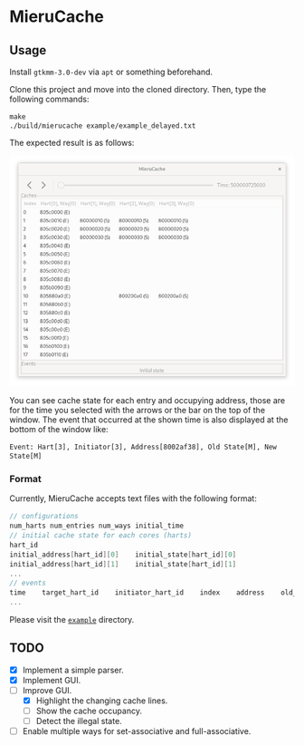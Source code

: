 # MieruCache

## Usage

Install `gtkmm-3.0-dev` via `apt` or something beforehand.

Clone this project and move into the cloned directory.
Then, type the following commands:

```
make
./build/mierucache example/example_delayed.txt
```

The expected result is as follows:

![Example screenshot](doc/img/exampe_screenshot.png)

You can see cache state for each entry and occupying address, those are for the time you selected with the arrows or the bar on the top of the window.
The event that occurred at the shown time is also displayed at the bottom of the window like:
```
Event: Hart[3], Initiator[3], Address[8002af38], Old State[M], New State[M]
```

### Format

Currently, MieruCache accepts text files with the following format:

```c++
// configurations
num_harts num_entries num_ways initial_time
// initial cache state for each cores (harts)
hart_id
initial_address[hart_id][0]    initial_state[hart_id][0]
initial_address[hart_id][1]    initial_state[hart_id][1]
...
// events
time    target_hart_id    initiator_hart_id    index    address    old_state    new_state
...
```

Please visit the [`example`](example) directory.

## TODO

- [X] Implement a simple parser.
- [X] Implement GUI.
- [ ] Improve GUI.
	- [x] Highlight the changing cache lines.
	- [ ] Show the cache occupancy.
	- [ ] Detect the illegal state.
- [ ] Enable multiple ways for set-associative and full-associative.
